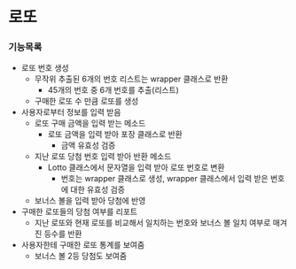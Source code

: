 # 로또

### 기능목록
* 로또 번호 생성
  * 무작위 추출된 6개의 번호 리스트는 wrapper 클래스로 반환 
    * 45개의 번호 중 6개 번호를 추출(리스트)
  * 구매한 로또 수 만큼 로또를 생성
* 사용자로부터 정보를 입력 받음
   * 로또 구매 금액을 입력 받는 메소드
     * 로또 금액을 입력 받아 포장 클래스로 반환
       * 금액 유효성 검증
  * 지난 로또 당첨 번호 입력 받아 반환 메소드
    * Lotto 클래스에서 문자열을 입력 받아 로또 번호로 변환
      * 번호는 wrapper 클래스로 생성, wrapper 클래스에서 입력 받은 번호에 대한 유효성 검증
  * 보너스 볼을 입력 받아 당첨에 반영
* 구매한 로또들의 당첨 여부를 리포트
  * 지난 로또와 현재 로또를 비교해서 일치하는 번호와 보너스 볼 일치 여부로 매겨진 등수를 반환
* 사용자한테 구매한 로또 통계를 보여줌
  * 보너스 볼 2등 당첨도 보여줌